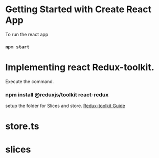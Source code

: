 # Getting Started with Create React App
To run the react app
### `npm start`


# Implementing react Redux-toolkit.
Execute the command.
### npm install @reduxjs/toolkit react-redux

setup the folder for Slices and store.
[Redux-toolkit Guide](https://redux-toolkit.js.org/tutorials/typescript)
# store.ts 
# slices


